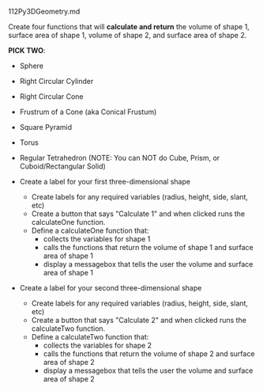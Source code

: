 112Py3DGeometry.md

Create four functions that will __calculate and return__ the volume of shape 1, surface area of shape 1, volume of shape 2, and surface area of shape 2.

**PICK TWO**:
- Sphere
- Right Circular Cylinder
- Right Circular Cone
- Frustrum of a Cone (aka Conical Frustum)
- Square Pyramid
- Torus
- Regular Tetrahedron
(NOTE: You can NOT do Cube, Prism, or Cuboid/Rectangular Solid)

- Create a label for your first three-dimensional shape
  - Create labels for any required variables (radius, height, side, slant, etc)
  - Create a button that says "Calculate 1" and when clicked runs the calculateOne function.
  - Define a calculateOne function that:
    - collects the variables for shape 1
    - calls the functions that return the volume of shape 1 and surface area of shape 1
    - display a messagebox that tells the user the volume and surface area of shape 1
- Create a label for your second three-dimensional shape
  - Create labels for any required variables (radius, height, side, slant, etc)
  - Create a button that says "Calculate 2" and when clicked runs the calculateTwo function.
  - Define a calculateTwo function that:
    - collects the variables for shape 2
    - calls the functions that return the volume of shape 2 and surface area of shape 2
    - display a messagebox that tells the user the volume and surface area of shape 2
